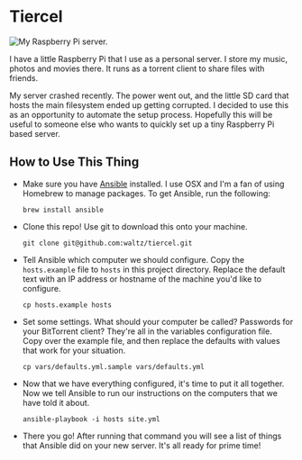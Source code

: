 # Tiercel

![My Raspberry Pi server.](https://farm2.staticflickr.com/1595/24993757402_461ebbc8b0_n.jpg)

I have a little Raspberry Pi that I use as a personal server. I store my music, photos and movies there. It runs as a torrent client to share files with friends.

My server crashed recently. The power went out, and the little SD card that hosts the main filesystem ended up getting corrupted. I decided to use this as an opportunity to automate the setup process. Hopefully this will be useful to someone else who wants to quickly set up a tiny Raspberry Pi based server.

## How to Use This Thing

* Make sure you have [Ansible](https://www.ansible.com/) installed. I use OSX and I'm a fan of using Homebrew to manage packages. To get Ansible, run the following:

  ```shell
  brew install ansible
  ```

* Clone this repo! Use git to download this onto your machine.

  ```shell
  git clone git@github.com:waltz/tiercel.git
  ```

* Tell Ansible which computer we should configure. Copy the `hosts.example` file to `hosts` in this project
directory. Replace the default text with an IP address or hostname of the machine you'd like to configure.

  ```shell
  cp hosts.example hosts
  ```

* Set some settings. What should your computer be called? Passwords for your BitTorrent client? They're all in the variables configuration file. Copy over the example file, and then replace the defaults with values that work for your situation.

  ```shell
  cp vars/defaults.yml.sample vars/defaults.yml
  ```

* Now that we have everything configured, it's time to put it all together. Now we tell Ansible to run our instructions on the computers that we have told it about.

  ```shell
  ansible-playbook -i hosts site.yml
  ```

* There you go! After running that command you will see a list of things that Ansible did on your new server. It's all ready for prime time!
